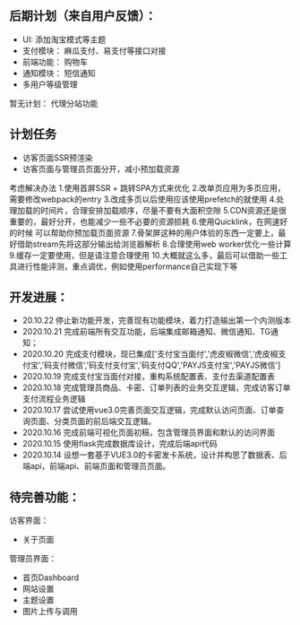 ## 后期计划（来自用户反馈）：
- UI: 添加淘宝模式等主题
- 支付模块： 麻瓜支付、易支付等接口对接
- 前端功能： 购物车
- 通知模块： 短信通知
- 多用户等级管理
  
暂无计划： 代理分站功能


## 计划任务
- 访客页面SSR预渲染
- 访客页面与管理员页面分开，减小预加载资源

考虑解决办法
1.使用首屏SSR + 跳转SPA方式来优化
2.改单页应用为多页应用，需要修改webpack的entry
3.改成多页以后使用应该使用prefetch的就使用
4.处理加载的时间片，合理安排加载顺序，尽量不要有大面积空隙
5.CDN资源还是很重要的，最好分开，也能减少一些不必要的资源损耗
6.使用Quicklink，在网速好的时候 可以帮助你预加载页面资源
7.骨架屏这种的用户体验的东西一定要上，最好借助stream先将这部分输出给浏览器解析
8.合理使用web worker优化一些计算
9.缓存一定要使用，但是请注意合理使用
10.大概就这么多，最后可以借助一些工具进行性能评测，重点调优，例如使用performance自己实现下等


## 开发进展：

- 20.10.22 停止新功能开发，完善现有功能模块，着力打造输出第一个内测版本
- 2020.10.21 完成前端所有交互功能，后端集成邮箱通知、微信通知、TG通知；
- 2020.10.20 完成支付模块，现已集成['支付宝当面付','虎皮椒微信','虎皮椒支付宝','码支付微信','码支付支付宝','码支付QQ','PAYJS支付宝','PAYJS微信']
- 2020.10.19 完成支付宝当面付对接，重构系统配置表、支付去渠道配置表
- 2020.10.18 完成管理员商品、卡密、订单列表的业务交互逻辑，完成访客订单支付流程业务逻辑
- 2020.10.17 尝试使用vue3.0完善页面交互逻辑，完成默认访问页面、订单查询页面、分类页面的前后端交互逻辑。
- 2020.10.16 完成前端可视化页面初稿，包含管理员界面和默认的访问界面
- 2020.10.15 使用flask完成数据库设计，完成后端api代码
- 2020.10.14 设想一套基于VUE3.0的卡密发卡系统，设计并构思了数据表、后端api，前端api、前端页面和管理员页面。

## 待完善功能：
访客界面：
- 关于页面


管理员界面：
- 首页Dashboard
- 网站设置
- 主题设置
- 图片上传与调用